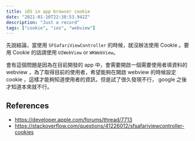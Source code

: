```yaml
---
title: iOS in app browser cookie
date: "2021-01-10T22:38:53.942Z"
description: "Just a record"
tags: ["cookie", "ios", "webview"]
---
```


先說結論，當使用 `SFSafariViewController` 的時候，就沒辦法使用 Cookie 。要用 Cookie 的話請使用 `UIWebView` or `WKWebView`。

會有這個問題是因為在目前開發的 app 中，會需要開啟一個需要使用者填資料的 webview ，為了取得目前的使用者，希望能夠在開啟 webview 的時候設定 cookie ，這樣才能夠知道使用者的資訊，但是試了很久發現不行， google 之後才知道本來就不行。

## References

- https://developer.apple.com/forums/thread/7713
- https://stackoverflow.com/questions/41226012/sfsafariviewcontroller-cookies
